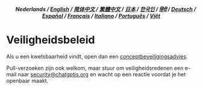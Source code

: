 <div align="center">
<h5> <a href="../"><img height=15 style="margin: 0 3px -2px" src="https://raw.githubusercontent.com/kudoai/chatgpt.js/6fa1659feadaf70853996dc7d7f6e1ab5a1e6301/media/images/icons/earth-americas.svg"></a> Nederlands / <a href="../SECURITY.md">English</a> / <a href="../zh-cn/SECURITY.md">简体中文</a> / <a href="../zh-tw/SECURITY.md">繁體中文</a> / <a href="../ja/SECURITY.md">日本</a> / <a href="../ko/SECURITY.md">한국인</a> / <a href="../hi/SECURITY.md">हिंदी</a> / <a href="../de/SECURITY.md">Deutsch</a> / <a href="../es/SECURITY.md">Español</a> / <a href="../fr/SECURITY.md">Français</a> / <a href="../it/SECURITY.md">Italiano</a> / <a href="../pt/SECURITY.md">Português</a> / <a href="../vi/SECURITY.md">Việt</a></h5>
</div>

# Veiligheidsbeleid

Als u een kwetsbaarheid vindt, open dan een [conceptbeveiligingsadvies](https://github.com/kudoai/chatgpt.js/security/advisories/new).

Pull-verzoeken zijn ook welkom, maar stuur om veiligheidsredenen een e-mail naar security@chatgptjs.org en wacht op een reactie voordat je het openbaar maakt.
